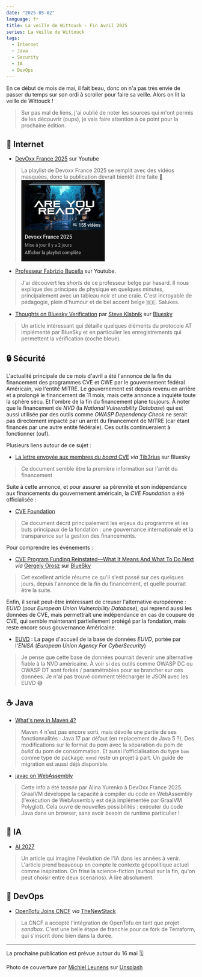 ```yaml
---
date: "2025-05-02"
language: fr
title: La veille de Wittouck - Fin Avril 2025
series: La veille de Wittouck
tags:
  - Internet
  - Java
  - Security
  - IA
  - DevOps
---
```


En ce début de mois de mai, il fait beau, donc on n'a pas très envie de passer du temps sur son ordi à scroller pour faire sa veille.
Alors on lit la veille de Wittouck !

> Sur pas mal de liens, j'ai oublié de noter les sources qui m'ont permis de les découvrir (oups), je vais faire attention à ce point pour la prochaine édition.

<!--more-->

## 🛜 Internet

* [DevOxx France 2025](https://www.youtube.com/playlist?list=PLTbQvx84FrATiYy0se8yoHJHicXtmDbB-) sur Youtube

> La playlist de Devoxx France 2025 se remplit avec des vidéos masquées, donc la publication devrait bientôt être faite 🤞
> ![](devoxx-playlist.png)

* [Professeur Fabrizio Bucella](https://www.youtube.com/@FabrizioBucella/shorts) sur Youtube.

> J'ai découvert les _shorts_ de ce professeur belge par hasard. Il nous explique des principes de physique en quelques minutes, principalement avec un tableau noir et une craie. C'est incroyable de pédagogie, plein d'humour et de bel accent belge 🇧🇪. Salukes.

* [Thoughts on Bluesky Verification](https://steveklabnik.com/writing/thoughts-on-bluesky-verification/?utm_source=pocket_list) par [Steve Klabnik](https://bsky.app/profile/steveklabnik.com) sur [Bluesky](https://bsky.app/profile/steveklabnik.com/post/3lne4frl43s2d)

> Un article intéressant qui détaille quelques éléments du protocole AT implémenté par BlueSky et en particulier les enregistrements qui permettent la vérification (coche bleue).

## 🔒 Sécurité

L'actualité principale de ce mois d'avril a été l'annonce de la fin du financement des programmes CVE et CWE par le gouvernement fédéral Américain, _via_ l'entité MITRE. Le gouvernement est depuis revenu en arrière et a prolongé le financement de 11 mois, mais cette annonce a inquiété toute la sphère sécu. Et l'ombre de la fin du financement plane toujours.
À noter que le financement de _NVD_ (la _National Vulnerability Database_) qui est aussi utilisée par des outils comme _OWASP Dependency Check_ ne serait pas directement impacté par un arrêt du financement de MITRE (car étant financés par une autre entité fédérale). Ces outils continueraient à fonctionner (ouf).

Plusieurs liens autour de ce sujet :

* [La lettre envoyée aux membres du _board_ CVE](https://bsky.app/profile/tib3rius.bsky.social/post/3lmulrbygoe2g) _via_ [Tib3rius](https://bsky.app/profile/tib3rius.bsky.social) sur Bluesky

> Ce document semble être la première information sur l'arrêt du financement

Suite à cette annonce, et pour assurer sa pérennité et son indépendance aux financements du gouvernement américain, la _CVE Foundation_ a été officialisée :

* [CVE Foundation](https://www.thecvefoundation.org/)

> Ce document décrit principalement les enjeux du programme et les buts principaux de la fondation : une gouvernance internationale et la transparence sur la gestion des financements.

Pour comprendre les événements : 

* [CVE Program Funding Reinstated—What It Means And What To Do Next](https://www.forbes.com/sites/kateoflahertyuk/2025/04/16/cve-program-funding-cut-what-it-means-and-what-to-do-next/) _via_ [Gergely Orosz](https://bsky.app/profile/gergely.pragmaticengineer.com) sur [BlueSky](https://bsky.app/profile/gergely.pragmaticengineer.com/post/3lmwpojt55c27)

> Cet excellent article résume ce qu'il s'est passé sur ces quelques jours, depuis l'annonce de la fin du financement, et quelle pourrait être la suite.

Enfin, il serait peut-être intéressant de creuser l'alternative européenne : _EUVD_ (pour _European Union Vulnerability Database_), qui reprend aussi les données de CVE, mais permettrait une indépendance en cas de coupure de CVE, qui semble maintenant partiellement protégé par la fondation, mais reste encore sous gouvernance Américaine.

* [EUVD](https://euvd.enisa.europa.eu/homepage) : La page d'accueil de la base de données _EUVD_, portée par l'_ENISA_ (_European Union Agency For CyberSecurity_)

> Je pense que cette base de données pourrait devenir une alternative fiable à la NVD américaine. À voir si des outils comme OWASP DC ou OWASP DT sont forkés / paramétrables pour se brancher sur ces données. Je n'ai pas trouvé comment télécharger le JSON avec les EUVD 😅

## ☕ Java

* [What's new in Maven 4?](https://maven.apache.org/whatsnewinmaven4.html)

> Maven 4 n'est pas encore sorti, mais dévoile une partie de ses fonctionnalités : Java 17 par défaut (en replacement de Java 5 ?), Des modifications sur le format du pom avec la séparation du pom de _build_ du pom de consommation. Et aussi l'officialisation du type `bom` comme type de package. `mvnd` reste un projet à part. Un guide de migration est aussi déjà disponible.

* [javac on WebAssembly](https://graalvm.github.io/graalvm-demos/native-image/wasm-javac/)

> Cette info a été _teasée_ par Alina Yurenko à DevOxx France 2025. GraalVM développe la capacité à compiler du code en WebAssembly (l'exécution de WebAssembly est déjà implémentée par GraalVM Polyglot). Cela ouvre de nouvelles possibilités : exécuter du code Java dans un browser, sans avoir besoin de runtime particulier !

## 🧠 IA

* [AI 2027](https://ai-2027.com)

> Un article qui imagine l'évolution de l'IA dans les années à venir. L'article prend beaucoup en compte le contexte géopolitique actuel comme inspiration. On frise la science-fiction (surtout sur la fin, qu'on peut choisir entre deux scenarios). À lire absolument.

## 👷 DevOps

* [OpenTofu Joins CNCF](https://thenewstack.io/opentofu-joins-cncf-new-home-for-open-source-iac-project/?utm_source=pocket_list) _via_ [TheNewStack](https://thenewstack.io)

> La CNCF a accepté l'intégration de OpenTofu en tant que projet _sandbox_. C'est une belle étape de franchie pour ce fork de Terraform, qui s'inscrit donc bien dans la durée.

---

La prochaine publication est prévue autour du 16 mai 🗓️

Photo de couverture par [Michiel Leunens](https://unsplash.com/@leunesmedia?utm_content=creditCopyText&utm_medium=referral&utm_source=unsplash) sur [Unsplash](https://unsplash.com/photos/white-ceramic-mug-on-white-ceramic-saucer-beside-bread-on-white-ceramic-plate-0wIHsm2_1fc?utm_content=creditCopyText&utm_medium=referral&utm_source=unsplash)